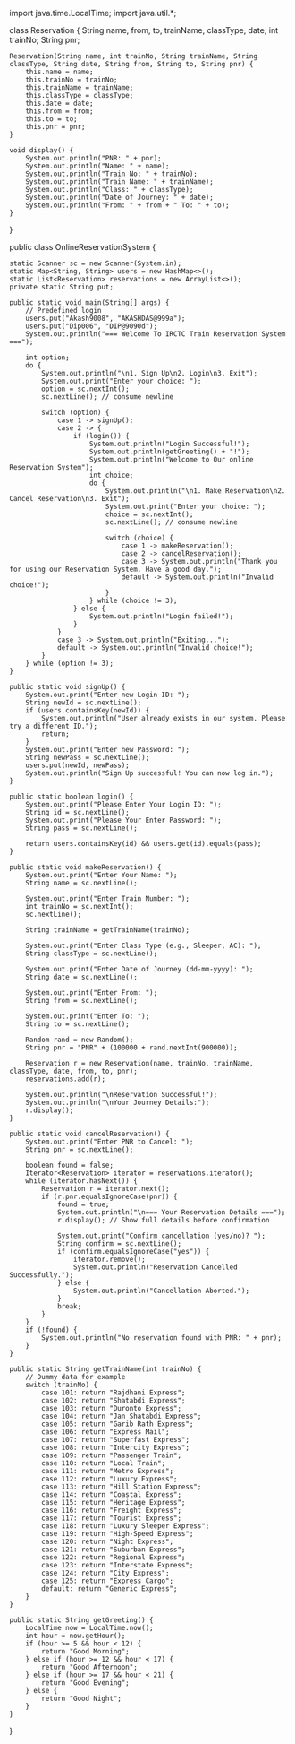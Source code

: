 import java.time.LocalTime;
import java.util.*;

class Reservation {
    String name, from, to, trainName, classType, date;
    int trainNo;
    String pnr;

    Reservation(String name, int trainNo, String trainName, String classType, String date, String from, String to, String pnr) {
        this.name = name;
        this.trainNo = trainNo;
        this.trainName = trainName;
        this.classType = classType;
        this.date = date;
        this.from = from;
        this.to = to;
        this.pnr = pnr;
    }

    void display() {
        System.out.println("PNR: " + pnr);
        System.out.println("Name: " + name);
        System.out.println("Train No: " + trainNo);
        System.out.println("Train Name: " + trainName);
        System.out.println("Class: " + classType);
        System.out.println("Date of Journey: " + date);
        System.out.println("From: " + from + " To: " + to);
    }
}

public class OnlineReservationSystem {

    static Scanner sc = new Scanner(System.in);
    static Map<String, String> users = new HashMap<>();
    static List<Reservation> reservations = new ArrayList<>();
    private static String put;

    public static void main(String[] args) {
        // Predefined login
        users.put("Akash9008", "AKASHDAS@999a");
        users.put("Dip006", "DIP@9090d");
        System.out.println("=== Welcome To IRCTC Train Reservation System ===");

        int option;
        do {
            System.out.println("\n1. Sign Up\n2. Login\n3. Exit");
            System.out.print("Enter your choice: ");
            option = sc.nextInt();
            sc.nextLine(); // consume newline

            switch (option) {
                case 1 -> signUp();
                case 2 -> {
                    if (login()) {
                        System.out.println("Login Successful!");
                        System.out.println(getGreeting() + "!");
                        System.out.println("Welcome to Our online Reservation System");
                        int choice;
                        do {
                            System.out.println("\n1. Make Reservation\n2. Cancel Reservation\n3. Exit");
                            System.out.print("Enter your choice: ");
                            choice = sc.nextInt();
                            sc.nextLine(); // consume newline

                            switch (choice) {
                                case 1 -> makeReservation();
                                case 2 -> cancelReservation();
                                case 3 -> System.out.println("Thank you for using our Reservation System. Have a good day.");
                                default -> System.out.println("Invalid choice!");
                            }
                        } while (choice != 3);
                    } else {
                        System.out.println("Login failed!");
                    }
                }
                case 3 -> System.out.println("Exiting...");
                default -> System.out.println("Invalid choice!");
            }
        } while (option != 3);
    }

    public static void signUp() {
        System.out.print("Enter new Login ID: ");
        String newId = sc.nextLine();
        if (users.containsKey(newId)) {
            System.out.println("User already exists in our system. Please try a different ID.");
            return;
        }
        System.out.print("Enter new Password: ");
        String newPass = sc.nextLine();
        users.put(newId, newPass);
        System.out.println("Sign Up successful! You can now log in.");
    }

    public static boolean login() {
        System.out.print("Please Enter Your Login ID: ");
        String id = sc.nextLine();
        System.out.print("Please Your Enter Password: ");
        String pass = sc.nextLine();

        return users.containsKey(id) && users.get(id).equals(pass);
    }

    public static void makeReservation() {
        System.out.print("Enter Your Name: ");
        String name = sc.nextLine();

        System.out.print("Enter Train Number: ");
        int trainNo = sc.nextInt();
        sc.nextLine();

        String trainName = getTrainName(trainNo);

        System.out.print("Enter Class Type (e.g., Sleeper, AC): ");
        String classType = sc.nextLine();

        System.out.print("Enter Date of Journey (dd-mm-yyyy): ");
        String date = sc.nextLine();

        System.out.print("Enter From: ");
        String from = sc.nextLine();

        System.out.print("Enter To: ");
        String to = sc.nextLine();

        Random rand = new Random();
        String pnr = "PNR" + (100000 + rand.nextInt(900000));

        Reservation r = new Reservation(name, trainNo, trainName, classType, date, from, to, pnr);
        reservations.add(r);

        System.out.println("\nReservation Successful!");
        System.out.println("\nYour Journey Details:");
        r.display();
    }

    public static void cancelReservation() {
        System.out.print("Enter PNR to Cancel: ");
        String pnr = sc.nextLine();

        boolean found = false;
        Iterator<Reservation> iterator = reservations.iterator();
        while (iterator.hasNext()) {
            Reservation r = iterator.next();
            if (r.pnr.equalsIgnoreCase(pnr)) {
                found = true;
                System.out.println("\n=== Your Reservation Details ===");
                r.display(); // Show full details before confirmation

                System.out.print("Confirm cancellation (yes/no)? ");
                String confirm = sc.nextLine();
                if (confirm.equalsIgnoreCase("yes")) {
                    iterator.remove();
                    System.out.println("Reservation Cancelled Successfully.");
                } else {
                    System.out.println("Cancellation Aborted.");
                }
                break;
            }
        }
        if (!found) {
            System.out.println("No reservation found with PNR: " + pnr);
        }
    }

    public static String getTrainName(int trainNo) {
        // Dummy data for example
        switch (trainNo) {
            case 101: return "Rajdhani Express";
            case 102: return "Shatabdi Express";
            case 103: return "Duronto Express";
            case 104: return "Jan Shatabdi Express";
            case 105: return "Garib Rath Express";
            case 106: return "Express Mail";
            case 107: return "Superfast Express";
            case 108: return "Intercity Express";
            case 109: return "Passenger Train";
            case 110: return "Local Train";
            case 111: return "Metro Express";
            case 112: return "Luxury Express";
            case 113: return "Hill Station Express";
            case 114: return "Coastal Express";
            case 115: return "Heritage Express";
            case 116: return "Freight Express";
            case 117: return "Tourist Express";
            case 118: return "Luxury Sleeper Express";
            case 119: return "High-Speed Express";
            case 120: return "Night Express";
            case 121: return "Suburban Express";
            case 122: return "Regional Express";
            case 123: return "Interstate Express";
            case 124: return "City Express";
            case 125: return "Express Cargo";
            default: return "Generic Express";
        }
    }

    public static String getGreeting() {
        LocalTime now = LocalTime.now();
        int hour = now.getHour();
        if (hour >= 5 && hour < 12) {
            return "Good Morning";
        } else if (hour >= 12 && hour < 17) {
            return "Good Afternoon";
        } else if (hour >= 17 && hour < 21) {
            return "Good Evening";
        } else {
            return "Good Night";
        }
    }
}
